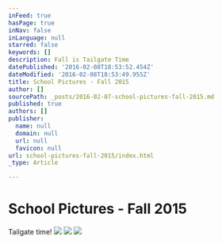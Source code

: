```yaml
---
inFeed: true
hasPage: true
inNav: false
inLanguage: null
starred: false
keywords: []
description: Fall is Tailgate Time
datePublished: '2016-02-08T18:53:52.454Z'
dateModified: '2016-02-08T18:53:49.955Z'
title: School Pictures - Fall 2015
author: []
sourcePath: _posts/2016-02-07-school-pictures-fall-2015.md
published: true
authors: []
publisher:
  name: null
  domain: null
  url: null
  favicon: null
url: school-pictures-fall-2015/index.html
_type: Article

---
```

# School Pictures - Fall 2015

Tailgate time!
![](https://s3-us-west-2.amazonaws.com/the-grid-img/p/2b1722b6a9d42813845cbd7618dc7e24c044c1ae.jpg)
![](https://s3-us-west-2.amazonaws.com/the-grid-img/p/41e23b0dae27bb7cb0f3f05a2eb38f3de984e1b8.jpg)
![](https://s3-us-west-2.amazonaws.com/the-grid-img/p/8218b7a42e90300d4c299787c7dcada43e58dab4.jpg)